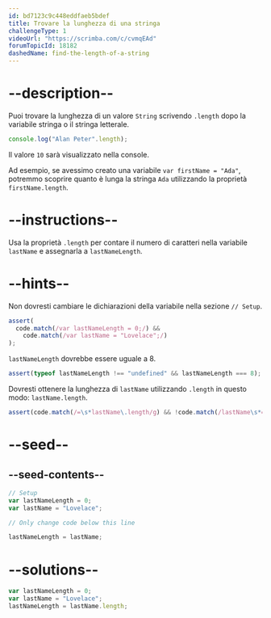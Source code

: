 ```yaml
---
id: bd7123c9c448eddfaeb5bdef
title: Trovare la lunghezza di una stringa
challengeType: 1
videoUrl: "https://scrimba.com/c/cvmqEAd"
forumTopicId: 18182
dashedName: find-the-length-of-a-string
---
```


# --description--

Puoi trovare la lunghezza di un valore `String` scrivendo `.length` dopo la variabile stringa o il stringa letterale.

```js
console.log("Alan Peter".length);
```

Il valore `10` sarà visualizzato nella console.

Ad esempio, se avessimo creato una variabile `var firstName = "Ada"`, potremmo scoprire quanto è lunga la stringa `Ada` utilizzando la proprietà `firstName.length`.

# --instructions--

Usa la proprietà `.length` per contare il numero di caratteri nella variabile `lastName` e assegnarla a `lastNameLength`.

# --hints--

Non dovresti cambiare le dichiarazioni della variabile nella sezione `// Setup`.

```js
assert(
  code.match(/var lastNameLength = 0;/) &&
    code.match(/var lastName = "Lovelace";/)
);
```

`lastNameLength` dovrebbe essere uguale a 8.

```js
assert(typeof lastNameLength !== "undefined" && lastNameLength === 8);
```

Dovresti ottenere la lunghezza di `lastName` utilizzando `.length` in questo modo: `lastName.length`.

```js
assert(code.match(/=\s*lastName\.length/g) && !code.match(/lastName\s*=\s*8/));
```

# --seed--

## --seed-contents--

```js
// Setup
var lastNameLength = 0;
var lastName = "Lovelace";

// Only change code below this line

lastNameLength = lastName;
```

# --solutions--

```js
var lastNameLength = 0;
var lastName = "Lovelace";
lastNameLength = lastName.length;
```
